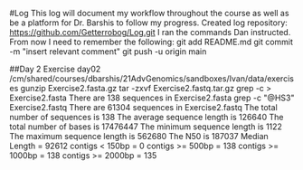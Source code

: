 #Log
This log will document my workflow throughout the course as well as be a platform for Dr. Barshis to follow my progress.
Created log repository:
https://github.com/Getterrobog/Log.git
I ran the commands Dan instructed.  From now I need to remember the following:
git add README.md 
git commit -m "insert relevant comment"
git push -u origin main

##Day 2
Exercise day02
/cm/shared/courses/dbarshis/21AdvGenomics/sandboxes/Ivan/data/exercises
gunzip Exercise2.fasta.gz 
tar -zxvf Exercise2.fastq.tar.gz
grep -c \> Exercise2.fasta
There are 138 sequences in Exercise2.fasta
grep -c "@HS3" Exercise2.fastq
There are 61304 sequences in Exercise2.fastq
The total number of sequences is 138
The average sequence length is 126640
The total number of bases is 17476447
The minimum sequence length is 1122
The maximum sequence length is 562680
The N50 is 187037
Median Length = 92612
contigs < 150bp = 0
contigs >= 500bp = 138
contigs >= 1000bp = 138
contigs >= 2000bp = 135